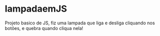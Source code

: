 #        <h1> lampadaemJS </h1>

Projeto basico de JS, fiz uma lampada que liga e desliga cliquando nos botões, e quebra quando cliqua nela!
